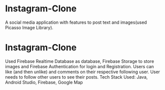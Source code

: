 # Instagram-Clone
A social media application with features to post text and images(used Picasso Image Library). 
# Instagram-Clone
Used Firebase Realtime Database as database, Firebase Storage to store images and Firebase Authentication for login and Registration. 
Users can like (and then unlike) and comments on their respective following user. 
User needs to follow other users to see their posts.
Tech Stack Used: Java, Android Studio, Firebase, Google Map 
